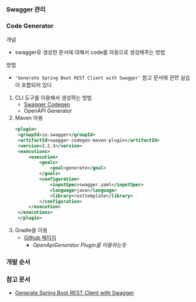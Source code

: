 ### Swagger 관리


### Code Generator
개념
- swagger로 생성한 문서에 대해서 code를 자동으로 생성해주는 방법

방법
- `'Generate Spring Boot REST Client with Swagger'` 참고 문서에 관련 실습이 포함되어 있다
1. CLI 도구를 이용해서 생성하는 방법
   - [Swagger Codegen](https://search.maven.org/classic/#search%7Cgav%7C1%7Cg%3A%22io.swagger%22%20AND%20a%3A%22swagger-codegen-cli%22)
   - OpenAPI Generator
2. Maven 아용
   ~~~xml
   <plugin>
    <groupId>io.swagger</groupId>
    <artifactId>swagger-codegen-maven-plugin</artifactId>
    <version>2.2.3</version>
    <executions>
        <execution>
            <goals>
                <goal>generate</goal>
            </goals>
            <configuration>
                <inputSpec>swagger.yaml</inputSpec>
                <language>java</language>
                <library>resttemplate</library>
            </configuration>
        </execution>
    </executions>
    </plugin>
   ~~~
3. Gradle을 이용
   - [Github 페이지](https://github.com/OpenAPITools/openapi-generator/tree/master/modules/openapi-generator-gradle-plugin)
      - _OpenApiGenerator Plugin을 이용하는듯_

### 개발 순서


### 참고 문서
- [Generate Spring Boot REST Client with Swagger](https://www.baeldung.com/spring-boot-rest-client-swagger-codegen)